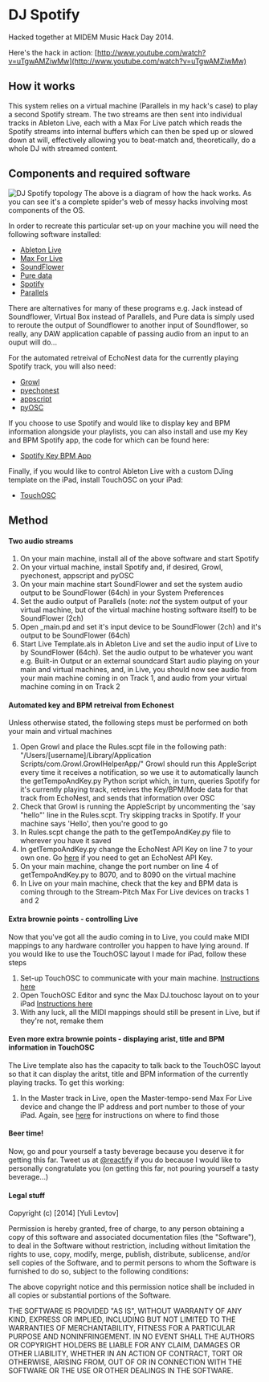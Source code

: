 DJ Spotify
==========

Hacked together at MIDEM Music Hack Day 2014. 

Here's the hack in action: [http://www.youtube.com/watch?v=uTgwAMZiwMw](http://www.youtube.com/watch?v=uTgwAMZiwMw)

## How it works
This system relies on a virtual machine (Parallels in my hack's case) to play a second Spotify stream. The two streams are then sent into individual tracks in Ableton Live, each with a Max For Live patch which reads the Spotify streams into internal buffers which can then be sped up or slowed down at will, effectively allowing you to beat-match and, theoretically, do a whole DJ with streamed content. 

## Components and required software
![DJ Spotify topology](http://reactifymusic.com/wp-content/uploads/2014/02/DJ-Spotify-diagram-1.jpg)
The above is a diagram of how the hack works. As you can see it's a complete spider's web of messy hacks involving most components of the OS.

In order to recreate this particular set-up on your machine you will need the following software installed:
- [Ableton Live](https://www.ableton.com/)
- [Max For Live](https://www.ableton.com/en/live/max-for-live/)
- [SoundFlower](http://cycling74.com/soundflower-landing-page/)
- [Pure data](http://puredata.info/)
- [Spotify](https://www.spotify.com/us/download/)
- [Parallels](http://www.parallels.com/)

There are alternatives for many of these programs e.g. Jack instead of Soundflower, Virtual Box instead of Parallels, and Pure data is simply used to reroute the output of Soundflower to another input of Soundflower, so really, any DAW application capable of passing audio from an input to an ouput will do...

For the automated retreival of EchoNest data for the currently playing Spotify track, you will also need:
- [Growl](http://growl.info/)
- [pyechonest](https://github.com/echonest/pyechonest)
- [appscript](https://pypi.python.org/pypi/appscript)
- [pyOSC](https://pypi.python.org/pypi/pyOSC)

If you choose to use Spotify and would like to display key and BPM information alongside your playlists, you can also install and use my Key and BPM Spotify app, the code for which can be found here:
- [Spotify Key BPM App](https://github.com/reactify/spotify-key-bpm)

Finally, if you would like to control Ableton Live with a custom DJing template on the iPad, install TouchOSC on your iPad:
- [TouchOSC](http://hexler.net/software/touchosc)

## Method
#### Two audio streams
1. On your main machine, install all of the above software and start Spotify
2. On your virtual machine, install Spotify and, if desired, Growl, pyechonest, appscript and pyOSC
3. On your main machine start SoundFlower and set the system audio output to be SoundFlower (64ch) in your System Preferences
4. Set the audio output of Parallels (note: *not* the system output of your virtual machine, but of the virtual machine hosting software itself) to be SoundFlower (2ch)
5. Open _main.pd and set it's input device to be SoundFlower (2ch) and it's output to be SoundFlower (64ch)
6. Start Live Template.als in Ableton Live and set the audio input of Live to by SoundFlower (64ch). Set the audio output to be whatever you want e.g. Built-in Output or an external soundcard
Start audio playing on your main and virtual machines, and, in Live, you should now see audio from your main machine coming in on Track 1, and audio from your virtual machine coming in on Track 2

#### Automated key and BPM retreival from Echonest
Unless otherwise stated, the following steps must be performed on both your main and virtual machines
1. Open Growl and place the Rules.scpt file in the following path: 
	"/Users/[username]/Library/Application Scripts/com.Growl.GrowlHelperApp/"
	Growl should run this AppleScript every time it receives a notification, so we use it to automatically launch the getTempoAndKey.py Python script which, in turn, queries Spotify for it's currently playing track, retreives the Key/BPM/Mode data for that track from EchoNest, and sends that information over OSC
2. Check that Growl is running the AppleScript by uncommenting the 'say "hello"' line in the Rules.scpt. Try skipping tracks in Spotify. If your machine says 'Hello', then you're good to go
3. In Rules.scpt change the path to the getTempoAndKey.py file to wherever you have it saved
4. In getTempoAndKey.py change the EchoNest API Key on line 7 to your own one. Go [here](http://developer.echonest.com/) if you need to get an EchoNest API Key.
5. On your main machine, change the port number on line 4 of getTempoAndKey.py to 8070, and to 8090 on the virtual machine
6. In Live on your main machine, check that the key and BPM data is coming through to the Stream-Pitch Max For Live devices on tracks 1 and 2

#### Extra brownie points - controlling Live
Now that you've got all the audio coming in to Live, you could make MIDI mappings to any hardware controller you happen to have lying around. If you would like to use the TouchOSC layout I made for iPad, follow these steps
1. Set-up TouchOSC to communicate with your main machine. [Instructions here](http://hexler.net/docs/touchosc-configuration)
2. Open TouchOSC Editor and sync the Max DJ.touchosc layout on to your iPad [Instructions here](http://hexler.net/docs/touchosc-editor-sync)
3. With any luck, all the MIDI mappings should still be present in Live, but if they're not, remake them

#### Even more extra brownie points - displaying arist, title and BPM information in TouchOSC
The Live template also has the capacity to talk back to the TouchOSC layout so that it can display the aritst, title and BPM information of the currently playing tracks. To get this working:
1. In the Master track in Live, open the Master-tempo-send Max For Live device and change the IP address and port number to those of your iPad. Again, see [here](http://hexler.net/docs/touchosc-configuration) for instructions on where to find those

#### Beer time!
Now, go and pour yourself a tasty beverage because you deserve it for getting this far. Tweet us at [@reactify](www.twitter.com/reactify) if you do because I would like to personally congratulate you (on getting this far, not pouring yourself a tasty beverage...)

#### Legal stuff
Copyright (c) [2014] [Yuli Levtov]

Permission is hereby granted, free of charge, to any person obtaining a copy
of this software and associated documentation files (the "Software"), to deal
in the Software without restriction, including without limitation the rights
to use, copy, modify, merge, publish, distribute, sublicense, and/or sell
copies of the Software, and to permit persons to whom the Software is
furnished to do so, subject to the following conditions:

The above copyright notice and this permission notice shall be included in all
copies or substantial portions of the Software.

THE SOFTWARE IS PROVIDED "AS IS", WITHOUT WARRANTY OF ANY KIND, EXPRESS OR
IMPLIED, INCLUDING BUT NOT LIMITED TO THE WARRANTIES OF MERCHANTABILITY,
FITNESS FOR A PARTICULAR PURPOSE AND NONINFRINGEMENT. IN NO EVENT SHALL THE
AUTHORS OR COPYRIGHT HOLDERS BE LIABLE FOR ANY CLAIM, DAMAGES OR OTHER
LIABILITY, WHETHER IN AN ACTION OF CONTRACT, TORT OR OTHERWISE, ARISING FROM,
OUT OF OR IN CONNECTION WITH THE SOFTWARE OR THE USE OR OTHER DEALINGS IN THE
SOFTWARE.